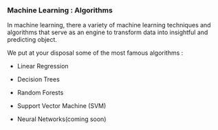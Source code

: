 ### Machine Learning : Algorithms


In machine learning, there a variety of machine learning techniques and algorithms that serve as an engine to transform data into insightful and predicting object. 


We put at your disposal some of the most famous algorithms : 

* Linear Regression 


* Decision Trees


* Random Forests


* Support Vector Machine (SVM)


* Neural Networks(coming soon)



